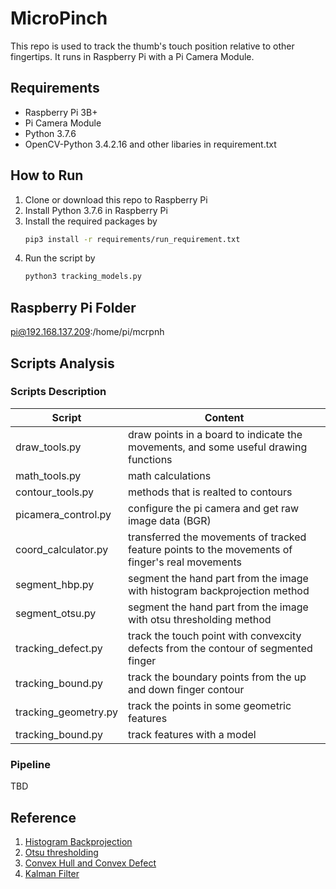 # MicroPinch

This repo is used to track the thumb's touch position relative to other fingertips. It runs in Raspberry Pi with a Pi Camera Module.

## Requirements

* Raspberry Pi 3B+
* Pi Camera Module
* Python 3.7.6
* OpenCV-Python 3.4.2.16 and other libaries in requirement.txt

## How to Run

1. Clone or download this repo to Raspberry Pi
2. Install Python 3.7.6 in Raspberry Pi
3. Install the required packages by
    ```Bash
    pip3 install -r requirements/run_requirement.txt
    ```
4. Run the script by
    ```Bash
    python3 tracking_models.py 
    ```

## Raspberry Pi Folder

pi@192.168.137.209:/home/pi/mcrpnh

## Scripts Analysis

### Scripts Description

 Script | Content |
--------|----------
draw_tools.py | draw points in a board to indicate the movements, and some useful drawing functions
math_tools.py | math calculations
contour_tools.py | methods that is realted to contours
picamera_control.py | configure the pi camera and get raw image data (BGR)
coord_calculator.py | transferred the movements of tracked feature points to the movements of finger's real movements
segment_hbp.py | segment the hand part from the image with histogram backprojection method
segment_otsu.py | segment the hand part from the image with otsu thresholding method
tracking_defect.py | track the touch point with convexcity defects from the contour of segmented finger
tracking_bound.py | track the boundary points from the up and down finger contour
tracking_geometry.py | track the points in some geometric features
tracking_bound.py | track features with a model


### Pipeline

TBD


## Reference

1. [Histogram Backprojection](https://docs.opencv.org/master/dc/df6/tutorial_py_histogram_backprojection.html)
2. [Otsu thresholding](http://www.kevinlt.top/2018/10/23/hand_segment/)
3. [Convex Hull and Convex Defect](https://docs.opencv.org/3.4.2/d5/d45/tutorial_py_contours_more_functions.html)
4. [Kalman Filter](https://blog.csdn.net/lwplwf/article/details/74295801)